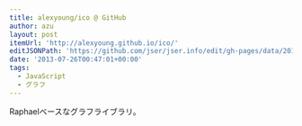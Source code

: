 ```yaml
---
title: alexyoung/ico @ GitHub
author: azu
layout: post
itemUrl: 'http://alexyoung.github.io/ico/'
editJSONPath: 'https://github.com/jser/jser.info/edit/gh-pages/data/2013/07/index.json'
date: '2013-07-26T00:47:01+00:00'
tags:
  - JavaScript
  - グラフ
---
```

Raphaelベースなグラフライブラリ。

